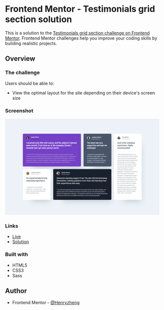 # Frontend Mentor - Testimonials grid section solution

This is a solution to the [Testimonials grid section challenge on Frontend Mentor](https://www.frontendmentor.io/challenges/testimonials-grid-section-Nnw6J7Un7). Frontend Mentor challenges help you improve your coding skills by building realistic projects.

## Overview

### The challenge

Users should be able to:

- View the optimal layout for the site depending on their device's screen size

### Screenshot

![](./ss.png)

### Links

- [Live](https://lonelybuddy.github.io/testimonial-grid-section/)
- [Solution](https://www.frontendmentor.io/solutions/htmlcssscass-NUkygMYdf)

### Built with

- HTML5
- CSS3
- Sass

## Author

- Frontend Mentor - [@Henryzheng](https://www.frontendmentor.io/profile/LonelyBuddy)
